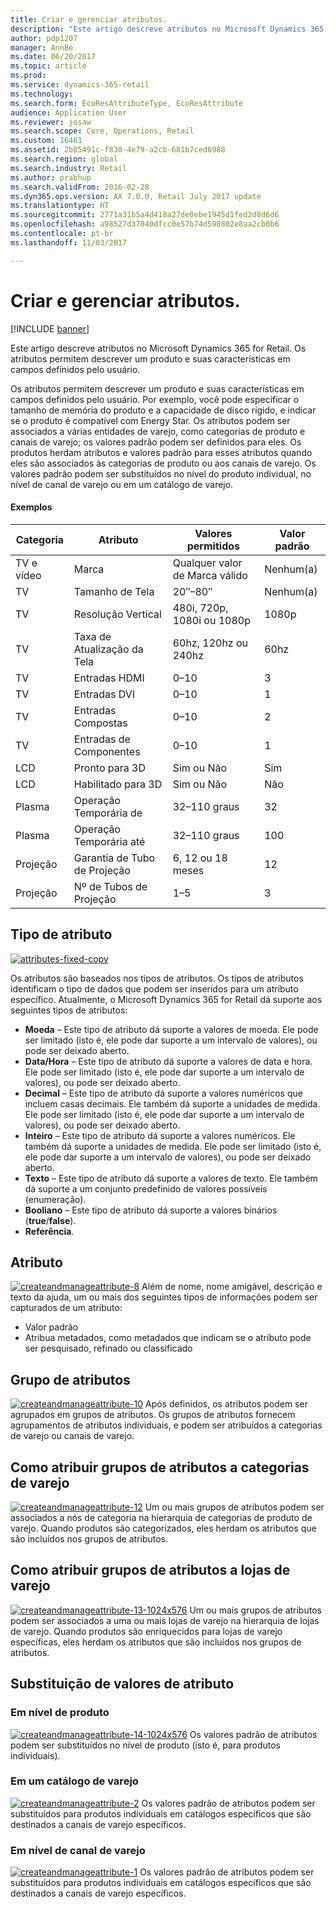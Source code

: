 ```yaml
---
title: Criar e gerenciar atributos.
description: "Este artigo descreve atributos no Microsoft Dynamics 365 for Retail. Os atributos permitem descrever um produto e suas características em campos definidos pelo usuário."
author: pdp1207
manager: AnnBe
ms.date: 06/20/2017
ms.topic: article
ms.prod: 
ms.service: dynamics-365-retail
ms.technology: 
ms.search.form: EcoResAttributeType, EcoResAttribute
audience: Application User
ms.reviewer: josaw
ms.search.scope: Core, Operations, Retail
ms.custom: 16461
ms.assetid: 2b85491c-f830-4e79-a2cb-681b7ced6988
ms.search.region: global
ms.search.industry: Retail
ms.author: prabhup
ms.search.validFrom: 2016-02-28
ms.dyn365.ops.version: AX 7.0.0, Retail July 2017 update
ms.translationtype: HT
ms.sourcegitcommit: 2771a31b5a4d418a27de0ebe1945d1fed2d8d6d6
ms.openlocfilehash: a98527d37040dfcc0e57b74d590802e8aa2cb0b6
ms.contentlocale: pt-br
ms.lasthandoff: 11/03/2017

---
```


# <a name="create-and-manage-attributes"></a>Criar e gerenciar atributos.

[!INCLUDE [banner](includes/banner.md)]

Este artigo descreve atributos no Microsoft Dynamics 365 for Retail. Os atributos permitem descrever um produto e suas características em campos definidos pelo usuário.

Os atributos permitem descrever um produto e suas características em campos definidos pelo usuário. Por exemplo, você pode especificar o tamanho de memória do produto e a capacidade de disco rígido, e indicar se o produto é compatível com Energy Star. Os atributos podem ser associados a várias entidades de varejo, como categorias de produto e canais de varejo; os valores padrão podem ser definidos para eles. Os produtos herdam atributos e valores padrão para esses atributos quando eles são associados às categorias de produto ou aos canais de varejo. Os valores padrão podem ser substituídos no nível do produto individual, no nível de canal de varejo ou em um catálogo de varejo.

#### <a name="examples"></a>Exemplos

| Categoria   | Atributo                | Valores permitidos          | Valor padrão |
|------------|--------------------------|-----------------------------|---------------|
| TV e vídeo | Marca                    | Qualquer valor de Marca válido       | Nenhum(a)          |
| TV         | Tamanho de Tela              | 20″–80″                     | Nenhum(a)          |
| TV         | Resolução Vertical      | 480i, 720p, 1080i ou 1080p | 1080p         |
| TV         | Taxa de Atualização da Tela      | 60hz, 120hz ou 240hz       | 60hz          |
| TV         | Entradas HDMI              | 0–10                        | 3             |
| TV         | Entradas DVI               | 0–10                        | 1             |
| TV         | Entradas Compostas         | 0–10                        | 2             |
| TV         | Entradas de Componentes         | 0–10                        | 1             |
| LCD        | Pronto para 3D                 | Sim ou Não                   | Sim           |
| LCD        | Habilitado para 3D               | Sim ou Não                   | Não            |
| Plasma     | Operação Temporária de      | 32–110 graus              | 32            |
| Plasma     | Operação Temporária até        | 32–110 graus              | 100           |
| Projeção | Garantia de Tubo de Projeção | 6, 12 ou 18 meses         | 12            |
| Projeção | Nº de Tubos de Projeção    | 1–5                         | 3             |


## <a name="attribute-type"></a>Tipo de atributo
  [![attributes-fixed-copy](./media/attributes-fixed-copy.png)](./media/attributes-fixed-copy.png) 

Os atributos são baseados nos tipos de atributos. Os tipos de atributos identificam o tipo de dados que podem ser inseridos para um atributo específico. Atualmente, o Microsoft Dynamics 365 for Retail dá suporte aos seguintes tipos de atributos:

-   **Moeda** – Este tipo de atributo dá suporte a valores de moeda. Ele pode ser limitado (isto é, ele pode dar suporte a um intervalo de valores), ou pode ser deixado aberto.
-   **Data/Hora** – Este tipo de atributo dá suporte a valores de data e hora. Ele pode ser limitado (isto é, ele pode dar suporte a um intervalo de valores), ou pode ser deixado aberto.
-   **Decimal** – Este tipo de atributo dá suporte a valores numéricos que incluem casas decimais. Ele também dá suporte a unidades de medida. Ele pode ser limitado (isto é, ele pode dar suporte a um intervalo de valores), ou pode ser deixado aberto.
-   **Inteiro** – Este tipo de atributo dá suporte a valores numéricos. Ele também dá suporte a unidades de medida. Ele pode ser limitado (isto é, ele pode dar suporte a um intervalo de valores), ou pode ser deixado aberto.
-   **Texto** – Este tipo de atributo dá suporte a valores de texto. Ele também dá suporte a um conjunto predefinido de valores possíveis (enumeração).
-   **Booliano** – Este tipo de atributo dá suporte a valores binários (**true**/**false**).
-   **Referência**.

## <a name="attribute"></a>Atributo
  [![createandmanageattribute-8](./media/createandmanageattribute-8.png)](./media/createandmanageattribute-8.png) Além de nome, nome amigável, descrição e texto da ajuda, um ou mais dos seguintes tipos de informações podem ser capturados de um atributo:

-   Valor padrão
-   Atribua metadados, como metadados que indicam se o atributo pode ser pesquisado, refinado ou classificado

## <a name="attribute-group"></a>Grupo de atributos
  [![createandmanageattribute-10](./media/createandmanageattribute-10.png)](./media/createandmanageattribute-10.png) Após definidos, os atributos podem ser agrupados em grupos de atributos. Os grupos de atributos fornecem agrupamentos de atributos individuais, e podem ser atribuídos a categorias de varejo ou canais de varejo.

## <a name="assigning-attribute-groups-to-retail-categories"></a>Como atribuir grupos de atributos a categorias de varejo
  [![createandmanageattribute-12](./media/createandmanageattribute-12.png)](./media/createandmanageattribute-12.png) Um ou mais grupos de atributos podem ser associados a nós de categoria na hierarquia de categorias de produto de varejo. Quando produtos são categorizados, eles herdam os atributos que são incluídos nos grupos de atributos.

## <a name="assigning-attribute-groups-to-retail-stores"></a>Como atribuir grupos de atributos a lojas de varejo
  [![createandmanageattribute-13-1024x576](./media/createandmanageattribute-13-1024x576.png)](./media/createandmanageattribute-13-1024x576.png) Um ou mais grupos de atributos podem ser associados a uma ou mais lojas de varejo na hierarquia de lojas de varejo. Quando produtos são enriquecidos para lojas de varejo específicas, eles herdam os atributos que são incluídos nos grupos de atributos.

## <a name="overriding-attribute-values"></a>Substituição de valores de atributo
### <a name="at-the-product-level"></a>Em nível de produto

  [![createandmanageattribute-14-1024x576](./media/createandmanageattribute-14-1024x576.png)](./media/createandmanageattribute-14-1024x576.png) Os valores padrão de atributos podem ser substituídos no nível de produto (isto é, para produtos individuais).

### <a name="in-a-retail-catalog"></a>Em um catálogo de varejo

  [![createandmanageattribute-2](./media/createandmanageattribute-2.png)](./media/createandmanageattribute-2.png) Os valores padrão de atributos podem ser substituídos para produtos individuais em catálogos específicos que são destinados a canais de varejo específicos.

### <a name="at-the-retail-channel-level"></a>Em nível de canal de varejo

  [![createandmanageattribute-1](./media/createandmanageattribute-1.jpg)](./media/createandmanageattribute-1.jpg) Os valores padrão de atributos podem ser substituídos para produtos individuais em catálogos específicos que são destinados a canais de varejo específicos.




